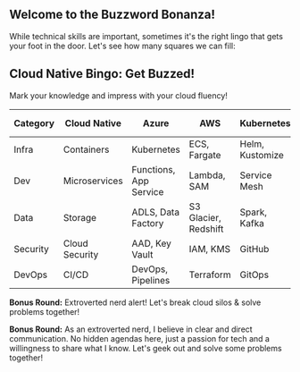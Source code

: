 ## Welcome to the Buzzword Bonanza!

While technical skills are important, sometimes it's the right lingo that gets your foot in the door. Let's see how many squares we can fill:

## Cloud Native Bingo: Get Buzzed!

Mark your knowledge and impress with your cloud fluency!

| Category | Cloud Native | Azure | AWS | Kubernetes | Extra Credit |
|---|---|---|---|---|---|
| Infra | Containers | Kubernetes | ECS, Fargate | Helm, Kustomize | Serverless |
| Dev | Microservices | Functions, App Service | Lambda, SAM | Service Mesh | IaC |
| Data | Storage | ADLS, Data Factory | S3 Glacier, Redshift | Spark, Kafka | Streaming |
| Security | Cloud Security | AAD, Key Vault | IAM, KMS | GitHub | Learning |
| DevOps | CI/CD | DevOps, Pipelines | Terraform | GitOps | Canary, Blue/Green |

**Bonus Round:** Extroverted nerd alert! Let's break cloud silos & solve problems together! 

**Bonus Round:**  As an extroverted nerd, I believe in clear and direct communication. No hidden agendas here, just a passion for tech and a willingness to share what I know. Let's geek out and solve some problems together!

